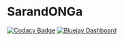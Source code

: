 # SarandONGa
[![Codacy Badge](https://api.codacy.com/project/badge/Grade/dffb85141b4f4ee48945aabf58d1a029)](https://app.codacy.com/gh/ISPP-12/SarandONGa?utm_source=github.com&utm_medium=referral&utm_content=ISPP-12/SarandONGa&utm_campaign=Badge_Grade_Settings)
[![Bluejay Dashboard](https://img.shields.io/badge/Bluejay-Dashboard_L0-blue.svg)](http://dashboard.bluejay.governify.io/dashboard/script/dashboardLoader.js?dashboardURL=https://reporter.bluejay.governify.io/api/v4/dashboards/tpa-ISPP-2023-GH-governifyauditor_ispp-2023-showcase-project/main)
